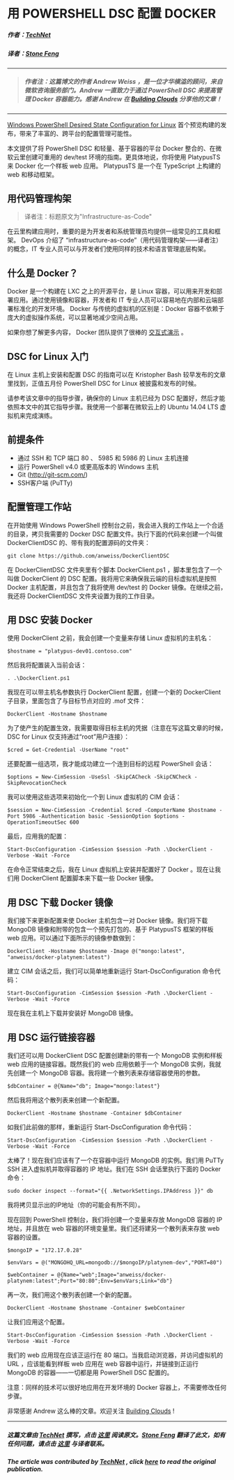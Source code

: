# 用 POWERSHELL DSC 配置 DOCKER

##### 作者：[TechNet](https://twitter.com/MS_ITPro)

##### 译者：[Stone Feng](http://blog.csdn.net/stonefeng)
***
> ##### 作者注：这篇博文的作者 Andrew Weiss ，是一位才华横溢的顾问，来自微软咨询服务部门。Andrew 一直致力于通过 PowerShell DSC 来提高管理 Docker 容器能力。感谢 Andrew 在 [Building Clouds](http://aka.ms/buildingclouds) 分享他的文章！

***
[Windows PowerShell Desired State Configuration for Linux](https://github.com/MSFTOSSMgmt/WPSDSCLinux) 首个预览构建的发布，带来了丰富的、跨平台的配置管理可能性。

本文提供了将 PowerShell DSC 和轻量、基于容器的平台 Docker 整合的、在微软云里创建可重用的 dev/test 环境的指南。更具体地说，你将使用 PlatypusTS 来 Docker 化一个样板 web 应用。 PlatypusTS 是一个在 TypeScript 上构建的 web 和移动框架。

## 用代码管理构架

>译者注：标题原文为"Infrastructure-as-Code"

在云里构建应用时，重要的是为开发者和系统管理员均提供一组常见的工具和框架。 DevOps 介绍了 “infrastructure-as-code”（用代码管理构架——译者注）的概念，IT 专业人员可以与开发者们使用同样的技术和语言管理底层构架。

## 什么是 Docker？
Docker 是一个构建在 LXC 之上的开源平台，是 Linux 容器，可以用来开发和部署应用。通过使用镜像和容器，开发者和 IT 专业人员可以容易地在内部和云端部署标准化的开发环境。 Docker 与传统的虚拟机的区别是：Docker 容器不依赖于庞大的虚拟操作系统，可以显著地减少空间占用。

如果你想了解更多内容， Docker 团队提供了很棒的 [交互式演示](http://www.docker.com/tryit/) 。

## DSC for Linux 入门

在 Linux 主机上安装和配置 DSC 的指南可以在 Kristopher Bash 较早发布的文章里找到，正值五月份 PowerShell DSC for Linux 被披露和发布的时候。

请参考该文章中的指导步骤，确保你的 Linux 主机已经为 DSC 配置好，然后才能依照本文中的其它指导步骤。我使用一个部署在微软云上的 Ubuntu 14.04 LTS 虚拟机来完成演练。

## 前提条件

- 通过 SSH 和 TCP 端口 80 、 5985 和 5986 的 Linux 主机连接
- 运行 PowerShell v4.0 或更高版本的 Windows 主机
- Git (http://git-scm.com/)
- SSH客户端 (PuTTy)

## 配置管理工作站

在开始使用 Windows PowerShell 控制台之前，我会进入我的工作站上一个合适的目录，拷贝我需要的 Docker DSC 配置文件。执行下面的代码来创建一个叫做 DockerClientDSC 的、带有我的配置源码的文件夹：

`git clone https://github.com/anweiss/DockerClientDSC`

在 DockerClientDSC 文件夹里有个脚本 DockerClient.ps1 ，脚本里包含了一个叫做 DockerClient 的 DSC 配置。我将用它来确保我云端的目标虚拟机是按照 Docker 主机配置，并且包含了我将使用 dev/test 的 Docker 镜像。在继续之前，我还将 DockerClientDSC 文件夹设置为我的工作目录。

## 用 DSC 安装 Docker

使用 DockerClient 之前，我会创建一个变量来存储 Linux 虚拟机的主机名：

```$hostname = "platypus-dev01.contoso.com"```

 
然后我将配置装入当前会话：

```. .\DockerClient.ps1```

我现在可以带主机名参数执行 DockerClient 配置，创建一个新的 DockerClient 子目录，里面包含了与目标节点对应的 .mof 文件：

```DockerClient -Hostname $hostname```

 
为了使产生的配置生效，我需要取得目标主机的凭据（注意在写这篇文章的时候，DSC for Linux 仅支持通过“root”用户连接）：

```$cred = Get-Credential -UserName "root"```

 
还要配置一组选项，我才能成功建立一个连到目标的远程 PowerShell 会话：

```
$options = New-CimSession -UseSsl -SkipCACheck -SkipCNCheck -SkipRevocationCheck
```

我可以使用这些选项来初始化一个到 Linux 虚拟机的 CIM 会话：

```
$session = New-CimSession -Credential $cred -ComputerName $hostname -Port 5986 -Authentication basic -SessionOption $options -OperationTimeoutSec 600
```

最后，应用我的配置：

```
Start-DscConfiguration -CimSession $session -Path .\DockerClient -Verbose -Wait -Force
```
 
在命令正常结束之后，我在 Linux 虚拟机上安装并配置好了 Docker 。现在让我们用 DockerClient 配置脚本来下载一些 Docker 镜像。

## 用 DSC 下载 Docker 镜像
我们接下来更新配置来使 Docker 主机包含一对 Docker 镜像。我们将下载 MongoDB 镜像和附带的包含一个预先打包的、基于 PlatypusTS 框架的样板 web 应用。可以通过下面所示的镜像参数做到：

```
DockerClient -Hostname $hostname -Image @("mongo:latest", "anweiss/docker-platynem:latest")
```
 
建立 CIM 会话之后，我们可以简单地重新运行 Start-DscConfiguration 命令代码：

```
Start-DscConfiguration -CimSession $session -Path .\DockerClient -Verbose -Wait -Force
```
 
现在我在主机上下载并安装好 MongoDB 镜像。

## 用 DSC 运行链接容器

我们还可以用 DockerClient DSC 配置创建新的带有一个 MongoDB 实例和样板 web 应用的链接容器。既然我们的 web 应用依赖于一个 MongoDB 实例，我就先创建一个 MongoDB 容器。我将建一个散列表来存储容器使用的参数。

```$dbContainer = @{Name="db"; Image="mongo:latest"}```

然后我将用这个散列表来创建一个新配置。

```DockerClient -Hostname $hostname -Container $dbContainer```

 
如我们此前做的那样，重新运行 Start-DscConfiguration 命令代码：

```
Start-DscConfiguration -CimSession $session -Path .\DockerClient -Verbose -Wait -Force
```

太棒了！现在我们应该有了一个在容器中运行 MongoDB 的实例。我们用 PuTTy SSH 进入虚拟机并取得容器的 IP 地址。我们在 SSH 会话里执行下面的 Docker 命令：

```
sudo docker inspect --format="{{ .NetworkSettings.IPAddress }}" db 
```

我将拷贝显示出的IP地址（你的可能会有所不同）。

现在回到 PowerShell 控制台，我们将创建一个变量来存放 MongoDB 容器的 IP 地址，并且放在 web 容器的环境变量里。我们还将建另一个散列表来存放 web 容器的设置。

```
$mongoIP = "172.17.0.28"

$envVars = @("MONGOHQ_URL=mongodb://$mongoIP/platynem-dev","PORT=80")

$webContainer = @{Name="web";Image="anweiss/docker-platynem:latest";Port="80:80";Env=$envVars;Link="db"}
``` 

再一次，我们用这个散列表创建一个新的配置。

```DockerClient -Hostname $hostname -Container $webContainer```

让我们应用这个配置。

```
Start-DscConfiguration -CimSession $session -Path .\DockerClient -Verbose -Wait -Force
```
 

我们的 web 应用现在应该正运行在 80 端口。当我启动浏览器，并访问虚拟机的 URL ，应该能看到样板 web 应用在 web 容器中运行，并链接到正运行 MongoDB 的容器——一切都是用 PowerShell DSC 配置的。

注意：同样的技术可以很好地应用在开发环境的 Docker 容器上，不需要修改任何步骤。

非常感谢 Andrew 这么棒的文章。欢迎关注 [Building Clouds](https://twitter.com/Building_Clouds) !

***

##### 这篇文章由 [TechNet](https://twitter.com/MS_ITPro) 撰写，点击 [这里](http://blogs.technet.com/b/privatecloud/archive/2014/07/17/configuring-docker-on-azure-with-powershell-dsc.aspx) 阅读原文。[Stone Feng](http://blog.csdn.net/stonefeng) 翻译了此文，如有任何问题，请点击 [这里](http://blog.csdn.net/stonefeng/article/details/38356259) 与译者联系。

##### The article was contributed by [TechNet](https://twitter.com/MS_ITPro) , click [here](http://blogs.technet.com/b/privatecloud/archive/2014/07/17/configuring-docker-on-azure-with-powershell-dsc.aspx) to read the original publication.

